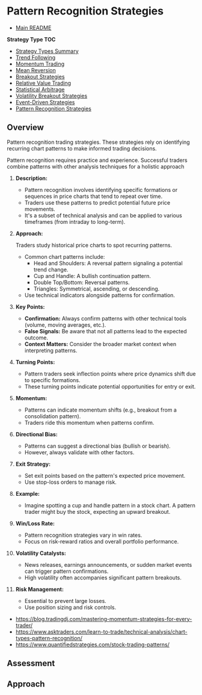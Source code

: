 # Pattern Recognition Strategies

- [Main README](../README.md)

**Strategy Type TOC**

- [Strategy Types Summary](strategy_types.md)
- [Trend Following](trend_following_strategies.md)
- [Momentum Trading](momentum_strategies.md)
- [Mean Reversion](mean_reversion_strategies.md)
- [Breakout Strategies](breakout_strategies.md)
- [Relative Value Trading](relative_value_strategies.md)
- [Statistical Arbitrage](statistical_arbitrage_strategies.md)
- [Volatility Breakout Strategies](volatility_breakout_strategies.md)
- [Event-Driven Strategies](event_driven_strategies.md)
- [Pattern Recognition Strategies](pattern_recognition_strategies.md)

## Overview

Pattern recognition trading strategies. These strategies rely on identifying recurring chart patterns to make informed trading decisions.

Pattern recognition requires practice and experience. Successful traders combine patterns with other analysis techniques for a holistic approach 

1. **Description:**
   - Pattern recognition involves identifying specific formations or sequences in price charts that tend to repeat over time.
   - Traders use these patterns to predict potential future price movements.
   - It's a subset of technical analysis and can be applied to various timeframes (from intraday to long-term).
2. **Approach:**

    Traders study historical price charts to spot recurring patterns.
   - Common chart patterns include:
     - Head and Shoulders: A reversal pattern signaling a potential trend change.
     - Cup and Handle: A bullish continuation pattern.
     - Double Top/Bottom: Reversal patterns.
     - Triangles: Symmetrical, ascending, or descending.
   - Use technical indicators alongside patterns for confirmation.
1. **Key Points:**
   - **Confirmation:** Always confirm patterns with other technical tools (volume, moving averages, etc.).
   - **False Signals:** Be aware that not all patterns lead to the expected outcome.
   - **Context Matters:** Consider the broader market context when interpreting patterns.
2. **Turning Points:**
   - Pattern traders seek inflection points where price dynamics shift due to specific formations.
   - These turning points indicate potential opportunities for entry or exit.
3. **Momentum:**
   - Patterns can indicate momentum shifts (e.g., breakout from a consolidation pattern).
   - Traders ride this momentum when patterns confirm.
4. **Directional Bias:**
   - Patterns can suggest a directional bias (bullish or bearish).
   - However, always validate with other factors.
5. **Exit Strategy:**
   - Set exit points based on the pattern's expected price movement.
   - Use stop-loss orders to manage risk.
6. **Example:**
   - Imagine spotting a cup and handle pattern in a stock chart. A pattern trader might buy the stock, expecting an upward breakout.
7. **Win/Loss Rate:**
   - Pattern recognition strategies vary in win rates.
   - Focus on risk-reward ratios and overall portfolio performance.
8.  **Volatility Catalysts:**
    - News releases, earnings announcements, or sudden market events can trigger pattern confirmations.
    - High volatility often accompanies significant pattern breakouts.
9.  **Risk Management:**
    - Essential to prevent large losses.
    - Use position sizing and risk controls.


- https://blog.tradingdj.com/mastering-momentum-strategies-for-every-trader/
- https://www.asktraders.com/learn-to-trade/technical-analysis/chart-types-pattern-recognition/
- https://www.quantifiedstrategies.com/stock-trading-patterns/

## Assessment


## Approach